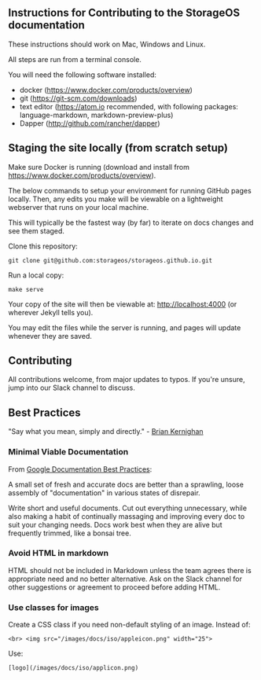 ## Instructions for Contributing to the StorageOS documentation

These instructions should work on Mac, Windows and Linux.

All steps are run from a terminal console.

You will need the following software installed:
- docker (https://www.docker.com/products/overview)
- git (https://git-scm.com/downloads)
- text editor (https://atom.io recommended, with following packages: language-markdown, markdown-preview-plus)
- Dapper (http://github.com/rancher/dapper)


## Staging the site locally (from scratch setup)

Make sure Docker is running (download and install from https://www.docker.com/products/overview).

The below commands to setup your environment for running GitHub pages locally. Then, any edits you make will be viewable
on a lightweight webserver that runs on your local machine.

This will typically be the fastest way (by far) to iterate on docs changes and see them staged.

Clone this repository:

```
git clone git@github.com:storageos/storageos.github.io.git
```

Run a local copy:

```
make serve
```

Your copy of the site will then be viewable at: [http://localhost:4000](http://localhost:4000)
(or wherever Jekyll tells you).

You may edit the files while the server is running, and pages will update whenever they are saved.

## Contributing

All contributions welcome, from major updates to typos.  If you're unsure, jump into our Slack channel to discuss.

## Best Practices

"Say what you mean, simply and directly." - [Brian Kernighan](https://en.wikipedia.org/wiki/The_Elements_of_Programming_Style)

### Minimal Viable Documentation

From [Google Documentation Best Practices](https://github.com/google/styleguide/blob/gh-pages/docguide/best_practices.md):

A small set of fresh and accurate docs are better than a sprawling, loose assembly of "documentation" in various states of disrepair.

Write short and useful documents. Cut out everything unnecessary, while also making a habit of continually massaging and improving every doc to suit your changing needs. Docs work best when they are alive but frequently trimmed, like a bonsai tree.

### Avoid HTML in markdown

HTML should not be included in Markdown unless the team agrees there is appropriate need and no better alternative.  Ask
on the Slack channel for other suggestions or agreement to proceed before adding HTML.

### Use classes for images

Create a CSS class if you need non-default styling of an image.  Instead of:

```
<br> <img src="/images/docs/iso/appleicon.png" width="25">
```

Use:
```
[logo](/images/docs/iso/applicon.png)
```
